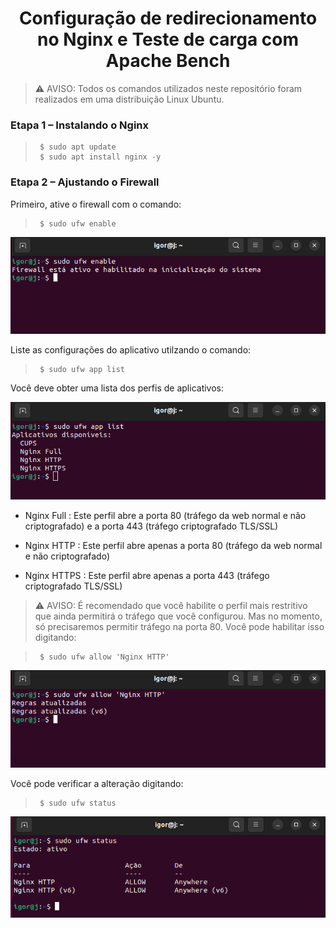 <h1 align="center">Configuração de redirecionamento no Nginx e Teste de carga com Apache Bench</h1>

> ⚠️ AVISO: Todos os comandos utilizados neste repositório foram realizados em uma distribuição Linux Ubuntu.


### Etapa 1 – Instalando o Nginx

>      $ sudo apt update
>      $ sudo apt install nginx -y

### Etapa 2 – Ajustando o Firewall

Primeiro, ative o firewall com o comando:
    
>      $ sudo ufw enable

  ![ufw_enable](assets/ufw_enable.png)

Liste as configurações do aplicativo utilzando o comando:

>      $ sudo ufw app list

Você deve obter uma lista dos perfis de aplicativos:

  ![ufw_app_list](assets/ufw_app_list.png)

- Nginx Full : Este perfil abre a porta 80 (tráfego da web normal e não criptografado) e a porta 443 (tráfego criptografado TLS/SSL)

- Nginx HTTP : Este perfil abre apenas a porta 80 (tráfego da web normal e não criptografado)

- Nginx HTTPS : Este perfil abre apenas a porta 443 (tráfego criptografado TLS/SSL)

> ⚠️ AVISO: É recomendado que você habilite o perfil mais restritivo que ainda permitirá o tráfego que você configurou. Mas no momento, só precisaremos permitir tráfego na porta 80.
Você pode habilitar isso digitando:

>      $ sudo ufw allow 'Nginx HTTP'

  ![ufw_allow](assets/ufw_allow.png)

Você pode verificar a alteração digitando:

>      $ sudo ufw status

  ![ufw_status](assets/ufw_status.png)